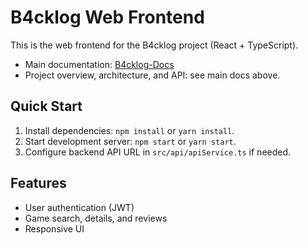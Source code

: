 # B4cklog Web Frontend

This is the web frontend for the B4cklog project (React + TypeScript).

- Main documentation: [B4cklog-Docs](https://github.com/B4cklog/B4cklog-Docs)
- Project overview, architecture, and API: see main docs above.

## Quick Start

1. Install dependencies: `npm install` or `yarn install`.
2. Start development server: `npm start` or `yarn start`.
3. Configure backend API URL in `src/api/apiService.ts` if needed.

## Features

- User authentication (JWT)
- Game search, details, and reviews
- Responsive UI
